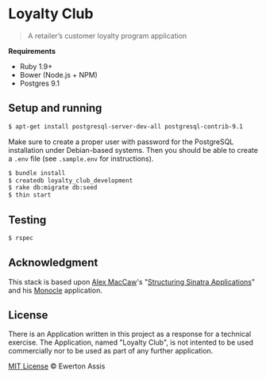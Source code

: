 # Loyalty Club

> A retailer’s customer loyalty program application

**Requirements**

 * Ruby 1.9+
 * Bower (Node.js + NPM)
 * Postgres 9.1

## Setup and running

  ```sh
  $ apt-get install postgresql-server-dev-all postgresql-contrib-9.1
  ```

Make sure to create a proper user with password for the PostgreSQL installation under Debian-based systems.
Then you should be able to create a `.env` file (see `.sample.env` for instructions).

  ```sh
  $ bundle install
  $ createdb loyalty_club_development
  $ rake db:migrate db:seed
  $ thin start
  ```

## Testing

  ```sh
  $ rspec
  ```

## Acknowledgment

This stack is based upon [Alex MacCaw](https://twitter.com/maccaw)'s "[Structuring Sinatra Applications](http://blog.sourcing.io/structuring-sinatra)"
and his [Monocle](https://github.com/maccman/monocle) application.

## License

There is an Application written in this project as a response for a technical exercise. The Application,
named "Loyalty Club", is not intented to be used commercially nor to be used as part of any further
application.

[MIT License](http://ewerton-araujo.mit-license.org/) &copy; Ewerton Assis
